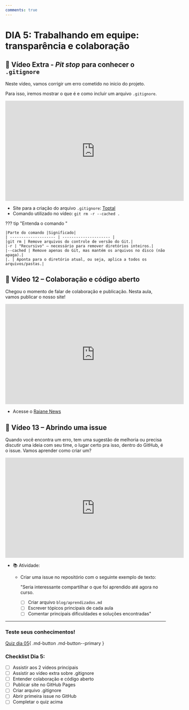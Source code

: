 ```yaml
---
comments: true
---
```

# DIA 5: Trabalhando em equipe: transparência e colaboração

## 🎥 Vídeo Extra - _Pit stop_ para conhecer o `.gitignore`

Neste vídeo, vamos corrigir um erro cometido no inicio do projeto. 

Para isso, iremos mostrar o que é e como incluir um arquivo `.gitignore`.

<iframe width="560" height="315" src="https://www.youtube.com/embed/7oLz1wQJWMw?si=O9szP20XHxXCrIMO" title="YouTube video player" frameborder="0" allow="accelerometer; autoplay; clipboard-write; encrypted-media; gyroscope; picture-in-picture; web-share" referrerpolicy="strict-origin-when-cross-origin" allowfullscreen></iframe>

- Site para a criação do arquivo `.gitignore`: [Toptal](https://www.toptal.com/developers/gitignore)
- Comando utilizado no vídeo: `git rm -r --cached . `

??? tip "Entenda o comando "

    |Parte do comando |Significado|
    | -------------------- | --------------------- |
    |git rm	| Remove arquivos do controle de versão do Git.|
    |-r	| "Recursivo" — necessário para remover diretórios inteiros.|
    |--cached | Remove apenas do Git, mas mantém os arquivos no disco (não apaga).|
    |. | Aponta para o diretório atual, ou seja, aplica a todos os arquivos/pastas.|

## 🎥 Vídeo 12 – Colaboração e código aberto

Chegou o momento de falar de colaboração e publicação. Nesta aula, vamos publicar o nosso site!

<iframe width="560" height="315" src="https://www.youtube.com/embed/x8eA_b-pwUY?si=ucOiumX7tMa_sfpE" title="YouTube video player" frameborder="0" allow="accelerometer; autoplay; clipboard-write; encrypted-media; gyroscope; picture-in-picture; web-share" referrerpolicy="strict-origin-when-cross-origin" allowfullscreen></iframe>

- Acesse o [Raiane News](raianecardoso.github.io/raiane-news/)

## 🎥 Vídeo 13 – Abrindo uma issue

Quando você encontra um erro, tem uma sugestão de melhoria ou precisa discutir uma ideia com seu time, o lugar certo pra isso, dentro do GitHub, é o issue. Vamos aprender como criar um?

<iframe width="560" height="315" src="https://www.youtube.com/embed/bB2RteacjxQ?si=BeAZTm6xmOBsrDZf" title="YouTube video player" frameborder="0" allow="accelerometer; autoplay; clipboard-write; encrypted-media; gyroscope; picture-in-picture; web-share" referrerpolicy="strict-origin-when-cross-origin" allowfullscreen></iframe>

- 📚 Atividade:
    - Criar uma issue no repositório com o seguinte exemplo de texto:
        
        "Seria interessante compartilhar o que foi aprendido até agora no curso.

        - [ ] Criar arquivo `blog/aprendizados.md`
        - [ ] Escrever tópicos principais de cada aula
        - [ ] Comentar principais dificuldades e soluções encontradas"

__________

### Teste seus conhecimentos!

[Quiz dia 05](quiz_dia_05.md){ .md-button .md-button--primary } 

### Checklist Dia 5:
- [ ] Assistir aos 2 vídeos principais
- [ ] Assistir ao vídeo extra sobre .gitignore
- [ ] Entender colaboração e código aberto
- [ ] Publicar site no GitHub Pages
- [ ] Criar arquivo .gitignore
- [ ] Abrir primeira issue no GitHub
- [ ] Completar o quiz acima